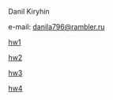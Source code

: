 Danil Kiryhin

e-mail: danila796@rambler.ru


[hw1](https://github.com/danila796/danila796.github.io)


[hw2](https://github.com/danila796/danila796.github.io/tree/master/hw2)

[hw3](https://github.com/danila796/danila796.github.io/tree/master/hw3)

[hw4](https://github.com/Tlenn/danila796.github.io/tree/master/hw4)

